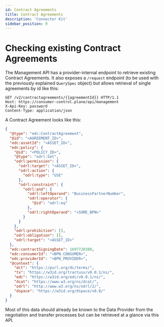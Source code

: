 ```yaml
---
id: Contract Agreements
title: Contract Agreements
description: 'Connector Kit'
sidebar_position: 9
---
```


# Checking existing Contract Agreements

The Management API has a provider-internal endpoint to retrieve existing Contract Agreements. It also exposes a `/request`
endpoint (to be used with the previously explained `QuerySpec` object) but allows retrieval of single agreements by id 
like this:

```http
GET /v2/contractagreements/{{agreementId}} HTTP/1.1
Host: https://consumer-control.plane/api/management
X-Api-Key: password
Content-Type: application/json
```

A Contract Agreement looks like this:

```json
{
  "@type": "edc:ContractAgreement",
  "@id": "<AGREEMENT_ID>",
  "edc:assetId": "<ASSET_ID>",
  "edc:policy": {
    "@id": "<POLICY_ID>",
    "@type": "odrl:Set",
    "odrl:permission": {
      "odrl:target": "<ASSET_ID>",
      "odrl:action": {
        "odrl:type": "USE"
      },
      "odrl:constraint": {
        "odrl:and": {
          "odrl:leftOperand": "BusinessPartnerNumber",
          "odrl:operator": {
            "@id": "odrl:eq"
          },
          "odrl:rightOperand": "<SOME_BPN>"
        }
      }
    },
    "odrl:prohibition": [],
    "odrl:obligation": [],
    "odrl:target": ">ASSET_ID>"
  },
  "edc:contractSigningDate": 1697720380,
  "edc:consumerId": "<BPN_CONSUMER>",
  "edc:providerId": "<BPN_PROVIDER>",
  "@context": {
    "dct": "https://purl.org/dc/terms/",
    "tx": "https://w3id.org/tractusx/v0.0.1/ns/",
    "edc": "https://w3id.org/edc/v0.0.1/ns/",
    "dcat": "https://www.w3.org/ns/dcat/",
    "odrl": "http://www.w3.org/ns/odrl/2/",
    "dspace": "https://w3id.org/dspace/v0.8/"
  }
}
```

Most of this data should already be known to the Data Provider from the negotiation and transfer processes but can be 
retrieved at a glance via this API.
